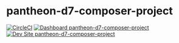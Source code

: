 # pantheon-d7-composer-project

[![CircleCI](https://circleci.com/gh/rachwhitts/pantheon-d7-composer-project.svg?style=shield)](https://circleci.com/gh/rachwhitts/pantheon-d7-composer-project)
[![Dashboard pantheon-d7-composer-project](https://img.shields.io/badge/dashboard-pantheon_d7_composer_project-yellow.svg)](https://dashboard.pantheon.io/sites/a9e8671b-1d4e-4ca8-b54b-2baa2e70bcb5#dev/code)
[![Dev Site pantheon-d7-composer-project](https://img.shields.io/badge/site-pantheon_d7_composer_project-blue.svg)](http://dev-pantheon-d7-composer-project.pantheonsite.io/)